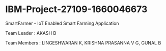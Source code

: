 # IBM-Project-27109-1660046673
SmartFarmer - IoT Enabled Smart Farming Application

Team Leader : AKASH B

Team Members : LINGESHWARAN K, KRISHNA PRASANNA V G, GUNAL B
